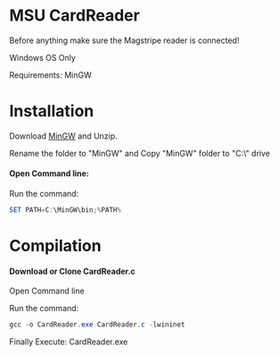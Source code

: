 # MSU CardReader
Before anything make sure the Magstripe reader is connected!

Windows OS Only

Requirements: MinGW

# Installation

Download [MinGW](https://winlibs.com/) and Unzip.

Rename the folder to "MinGW" and Copy "MinGW" folder to "C:\\" drive

#### Open Command line:
Run the command:

```powershell
SET PATH=C:\MinGW\bin;%PATH%
```

# Compilation

#### Download or Clone CardReader.c
Open Command line

Run the command:
```powershell
gcc -o CardReader.exe CardReader.c -lwininet
```
Finally Execute: CardReader.exe